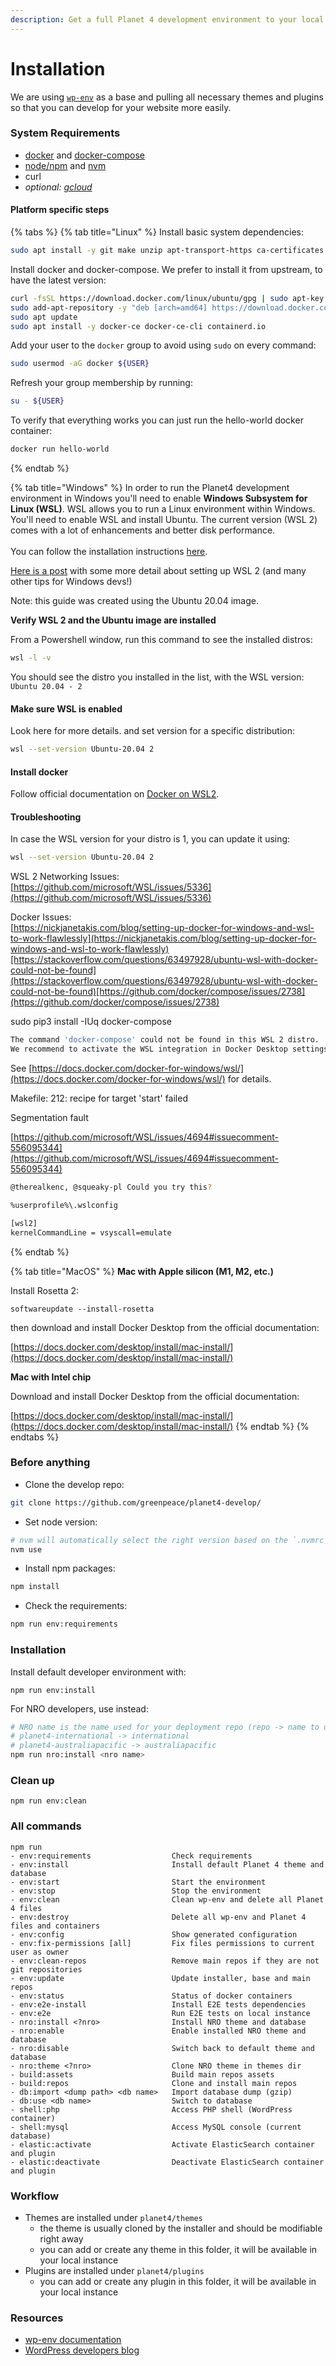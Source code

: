 ```yaml
---
description: Get a full Planet 4 development environment to your local machine
---
```


# Installation

We are using [`wp-env`](https://github.com/WordPress/gutenberg/blob/trunk/packages/env/README.md) as a base and pulling all necessary themes and plugins so that you can develop for your website more easily.

### System Requirements

* [docker](https://docs.docker.com/get-docker/) and [docker-compose](https://docs.docker.com/compose/reference/)
* [node/npm](https://docs.npmjs.com/downloading-and-installing-node-js-and-npm) and [nvm](https://github.com/nvm-sh/nvm)
* curl
* _optional:_ [_gcloud_](https://cloud.google.com/sdk/gcloud)

#### Platform specific steps

{% tabs %}
{% tab title="Linux" %}
Install basic system dependencies:

```bash
sudo apt install -y git make unzip apt-transport-https ca-certificates curl gnupg-agent software-properties-common
```

Install docker and docker-compose. We prefer to install it from upstream, to have the latest version:

```bash
curl -fsSL https://download.docker.com/linux/ubuntu/gpg | sudo apt-key add -
sudo add-apt-repository -y "deb [arch=amd64] https://download.docker.com/linux/ubuntu $(lsb_release -cs) stable"
sudo apt update
sudo apt install -y docker-ce docker-ce-cli containerd.io
```

Add your user to the `docker` group to avoid using `sudo` on every command:

```bash
sudo usermod -aG docker ${USER}
```

Refresh your group membership by running:

```bash
su - ${USER}
```

To verify that everything works you can just run the hello-world docker container:

```bash
docker run hello-world
```
{% endtab %}

{% tab title="Windows" %}
In order to run the Planet4 development environment in Windows you'll need to enable **Windows Subsystem for Linux (WSL)**. WSL allows you to run a Linux environment within Windows. You'll need to enable WSL and install Ubuntu. The current version (WSL 2) comes with a lot of enhancements and better disk performance.\
\
You can follow the installation instructions [here](https://ubuntu.com/wsl).

[Here is a post](https://nickjanetakis.com/blog/a-linux-dev-environment-on-windows-with-wsl-2-docker-desktop-and-more) with some more detail about setting up WSL 2 (and many other tips for Windows devs!)

Note: this guide was created using the Ubuntu 20.04 image.

**Verify WSL 2 and the Ubuntu image are installed**

From a Powershell window, run this command to see the installed distros:

```bash
wsl -l -v
```

You should see the distro you installed in the list, with the WSL version: `Ubuntu 20.04 - 2`

#### Make sure WSL is enabled

Look here for more details. and set version for a specific distribution:

```bash
wsl --set-version Ubuntu-20.04 2
```

#### Install docker

Follow official documentation on [Docker on WSL2](https://learn.microsoft.com/en-us/windows/wsl/tutorials/wsl-containers).

#### Troubleshooting

In case the WSL version for your distro is 1, you can update it using:

```bash
wsl --set-version Ubuntu-20.04 2
```

WSL 2 Networking Issues:\
[https://github.com/microsoft/WSL/issues/5336](https://github.com/microsoft/WSL/issues/5336)

Docker Issues:\
[https://nickjanetakis.com/blog/setting-up-docker-for-windows-and-wsl-to-work-flawlessly](https://nickjanetakis.com/blog/setting-up-docker-for-windows-and-wsl-to-work-flawlessly)[https://stackoverflow.com/questions/63497928/ubuntu-wsl-with-docker-could-not-be-found](https://stackoverflow.com/questions/63497928/ubuntu-wsl-with-docker-could-not-be-found)[https://github.com/docker/compose/issues/2738](https://github.com/docker/compose/issues/2738)

sudo pip3 install -IUq docker-compose

```bash
The command 'docker-compose' could not be found in this WSL 2 distro.
We recommend to activate the WSL integration in Docker Desktop settings.
```

See [https://docs.docker.com/docker-for-windows/wsl/](https://docs.docker.com/docker-for-windows/wsl/) for details.

Makefile: 212: recipe for target 'start' failed

Segmentation fault

[https://github.com/microsoft/WSL/issues/4694#issuecomment-556095344](https://github.com/microsoft/WSL/issues/4694#issuecomment-556095344)

```bash
@therealkenc, @squeaky-pl Could you try this?

%userprofile%\.wslconfig

[wsl2]
kernelCommandLine = vsyscall=emulate
```
{% endtab %}

{% tab title="MacOS" %}
**Mac with Apple silicon (M1, M2, etc.)**

Install Rosetta 2:

```shell-session
softwareupdate --install-rosetta
```

then download and install Docker Desktop from the official documentation:

[https://docs.docker.com/desktop/install/mac-install/](https://docs.docker.com/desktop/install/mac-install/)

**Mac with Intel chip**

Download and install Docker Desktop from the official documentation:

[https://docs.docker.com/desktop/install/mac-install/](https://docs.docker.com/desktop/install/mac-install/)
{% endtab %}
{% endtabs %}

### Before anything

* Clone the develop repo:

```bash
git clone https://github.com/greenpeace/planet4-develop/
```

* Set node version:

```bash
# nvm will automatically select the right version based on the `.nvmrc` file
nvm use
```

* Install npm packages:

```bash
npm install
```

* Check the requirements:

```bash
npm run env:requirements
```



### Installation

Install default developer environment with:

```
npm run env:install
```

For NRO developers, use instead:

```bash
# NRO name is the name used for your deployment repo (repo -> name to use):
# planet4-international -> international
# planet4-australiapacific -> australiapacific
npm run nro:install <nro name>
```

### Clean up

```
npm run env:clean
```

### All commands

```
npm run
- env:requirements                  Check requirements
- env:install                       Install default Planet 4 theme and database
- env:start                         Start the environment
- env:stop                          Stop the environment
- env:clean                         Clean wp-env and delete all Planet 4 files
- env:destroy                       Delete all wp-env and Planet 4 files and containers
- env:config                        Show generated configuration
- env:fix-permissions [all]         Fix files permissions to current user as owner
- env:clean-repos                   Remove main repos if they are not git repositories
- env:update                        Update installer, base and main repos
- env:status                        Status of docker containers
- env:e2e-install                   Install E2E tests dependencies
- env:e2e                           Run E2E tests on local instance
- nro:install <?nro>                Install NRO theme and database
- nro:enable                        Enable installed NRO theme and database
- nro:disable                       Switch back to default theme and database
- nro:theme <?nro>                  Clone NRO theme in themes dir
- build:assets                      Build main repos assets
- build:repos                       Clone and install main repos
- db:import <dump path> <db name>   Import database dump (gzip)
- db:use <db name>                  Switch to database
- shell:php                         Access PHP shell (WordPress container)
- shell:mysql                       Access MySQL console (current database)
- elastic:activate                  Activate ElasticSearch container and plugin
- elastic:deactivate                Deactivate ElasticSearch container and plugin
```

### Workflow

* Themes are installed under `planet4/themes`
  * the theme is usually cloned by the installer and should be modifiable right away
  * you can add or create any theme in this folder, it will be available in your local instance
* Plugins are installed under `planet4/plugins`
  * you can add or create any plugin in this folder, it will be available in your local instance

### Resources

* [wp-env documentation](https://github.com/WordPress/gutenberg/blob/trunk/packages/env/README.md)
* [WordPress developers blog](https://developer.wordpress.org/news/2023/03/quick-and-easy-local-wordpress-development-with-wp-env/)
